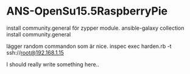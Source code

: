 # ANS-OpenSu15.5RaspberryPie

install community.general för zypper module.
ansible-galaxy collection install community.general

lägger random commandon som är nice.
inspec exec harden.rb -t ssh://root@192.168.1.15

I should really write something here..